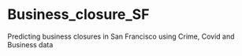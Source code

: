 # Business_closure_SF
Predicting business closures in San Francisco using Crime, Covid and Business data
